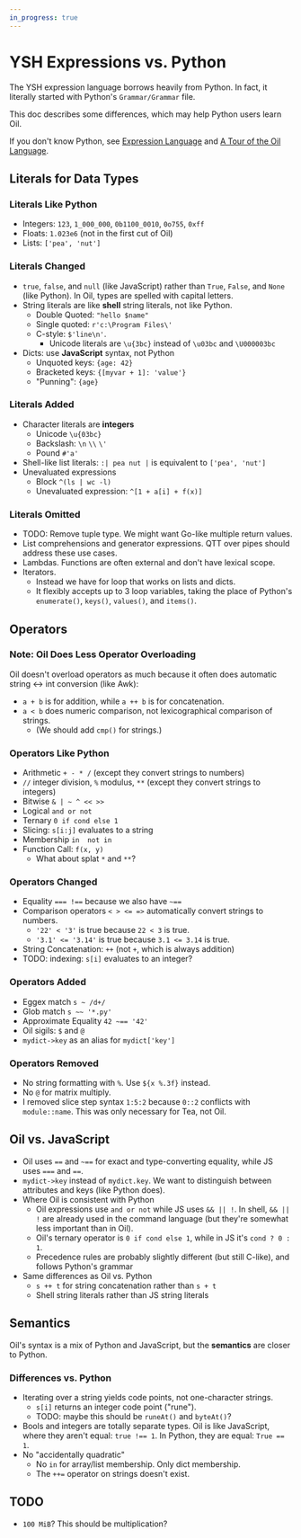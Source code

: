 ```yaml
---
in_progress: true
---
```


YSH Expressions vs. Python
==========================

The YSH expression language borrows heavily from Python.  In fact, it literally
started with Python's `Grammar/Grammar` file.

This doc describes some differences, which may help Python users learn Oil.

If you don't know Python, see [Expression Language](expression-language.html)
and [A Tour of the Oil Language](oil-language-tour.html).

<div id="toc">
</div>

## Literals for Data Types

### Literals Like Python

- Integers: `123`, `1_000_000`, `0b1100_0010`, `0o755`, `0xff`
- Floats: `1.023e6` (not in the first cut of Oil)
- Lists: `['pea', 'nut']`

### Literals Changed

- `true`, `false`, and `null` (like JavaScript) rather than `True`, `False`,
  and `None` (like Python).  In Oil, types are spelled with capital letters.
- String literals are like **shell** string literals, not like Python.
  - Double Quoted: `"hello $name"`
  - Single quoted: `r'c:\Program Files\'` 
  - C-style: `$'line\n'`.
    - Unicode literals are `\u{3bc}` instead of `\u03bc` and `\U000003bc`
- Dicts: use **JavaScript** syntax, not Python
  - Unquoted keys: `{age: 42}`
  - Bracketed keys: `{[myvar + 1]: 'value'}`
  - "Punning": `{age}`

### Literals Added

- Character literals are **integers**
  - Unicode `\u{03bc}`
  - Backslash: `\n`  `\\`  `\'`
  - Pound `#'a'`
- Shell-like list literals: `:| pea nut |` is equivalent to `['pea', 'nut']`
- Unevaluated expressions
  - Block `^(ls | wc -l)`
  - Unevaluated expression: `^[1 + a[i] + f(x)]`

<!--
`%symbol` (used in eggex now, but could also be used as interned strings)
-->

### Literals Omitted

- TODO: Remove tuple type.  We might want Go-like multiple return values.
- List comprehensions and generator expressions.  QTT over pipes should address
  these use cases.
- Lambdas.  Functions are often external and don't have lexical scope.
- Iterators.
  - Instead we have for loop that works on lists and dicts.
  - It flexibly accepts up to 3 loop variables, taking the place of Python's
    `enumerate()`, `keys()`, `values()`, and `items()`.

## Operators

### Note: Oil Does Less Operator Overloading

Oil doesn't overload operators as much because it often does automatic string
<-> int conversion (like Awk):

- `a + b` is for addition, while `a ++ b` is for concatenation.
- `a < b` does numeric comparison, not lexicographical comparison of strings.
  - (We should add `cmp()` for strings.)

### Operators Like Python

- Arithmetic `+ - * /` (except they convert strings to numbers)
- `//` integer division, `%` modulus, `**` (except they convert strings to
  integers)
- Bitwise `& | ~ ^ << >>`
- Logical `and or not`
- Ternary `0 if cond else 1`
- Slicing: `s[i:j]` evaluates to a string
- Membership `in  not in`
- Function Call: `f(x, y)`
  - What about splat `*` and `**`?

### Operators Changed

- Equality `=== !==` because we also have `~==`
- Comparison operators `< > <= =>` automatically convert strings to numbers.
  - `'22' < '3'` is true because `22 < 3` is true.
  - `'3.1' <= '3.14'` is true because `3.1 <= 3.14` is true.
- String Concatenation: `++` (not `+`, which is always addition)
- TODO: indexing: `s[i]` evaluates to an integer?

### Operators Added

- Eggex match `s ~ /d+/`
- Glob match `s ~~ '*.py'`
- Approximate Equality `42 ~== '42'`
- Oil sigils: `$` and `@`
- `mydict->key` as an alias for `mydict['key']`

### Operators Removed

- No string formatting with `%`.  Use `${x %.3f}` instead.
- No `@` for matrix multiply.
- I removed slice step syntax `1:5:2` because `0::2` conflicts with
  `module::name`.  This was only necessary for Tea, not Oil.

<!--
Do we need `is` and `is not` for identity?
-->

## Oil vs. JavaScript

- Oil uses `==` and `~==` for exact and type-converting equality, while JS uses
  `===` and `==`.
- `mydict->key` instead of `mydict.key`.  We want to distinguish between
  attributes and keys (like Python does).
- Where Oil is consistent with Python
  - Oil expressions use `and or not` while JS uses `&& || !`.  In shell, `&& ||
    !` are already used in the command language (but they're somewhat less
    important than in Oil).
  - Oil's ternary operator is `0 if cond else 1`, while in JS it's `cond ? 0 :
    1`.
  - Precedence rules are probably slightly different (but still C-like), and
    follows Python's grammar
- Same differences as Oil vs. Python
  - `s ++ t` for string concatenation rather than `s + t`
  - Shell string literals rather than JS string literals

## Semantics

Oil's syntax is a mix of Python and JavaScript, but the **semantics** are
closer to Python.

### Differences vs. Python

- Iterating over a string yields code points, not one-character strings.
  - `s[i]` returns an integer code point ("rune").
  - TODO: maybe this should be `runeAt()` and `byteAt()`?
- Bools and integers are totally separate types.  Oil is like JavaScript, where
  they aren't equal: `true !== 1`.  In Python, they are equal: `True == 1`.
- No "accidentally quadratic"
  - No `in` for array/list membership.  Only dict membership.
  - The `++=` operator on strings doesn't exist.

## TODO

- `100 MiB`?  This should be multiplication?
